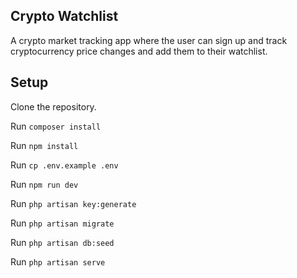 ## Crypto Watchlist

A crypto market tracking app where the user can sign up and track cryptocurrency price changes and add them to their watchlist.

## Setup

Clone the repository.

Run ```composer install```

Run ```npm install```

Run ```cp .env.example .env```

Run ```npm run dev```

Run ```php artisan key:generate```

Run ```php artisan migrate```

Run ```php artisan db:seed```

Run ```php artisan serve```

